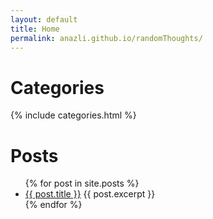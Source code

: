 ```yaml
---
layout: default
title: Home
permalink: anazli.github.io/randomThoughts/
---
```



# Categories

{% include categories.html %}

# Posts

<ul>
  {% for post in site.posts %}
    <li>
      <a href="{{ post.url }}">{{ post.title }}</a>
      {{ post.excerpt }}
    </li>
  {% endfor %}
</ul>


